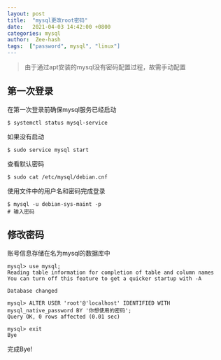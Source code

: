 ```yaml
---
layout: post
title:  "mysql更改root密码"
date:   2021-04-03 14:42:00 +0800
categories: mysql
author:  Zee-hash
tags:  ["password", mysql", "linux"]
---
```

> 由于通过apt安装的mysql没有密码配置过程，故需手动配置

## 第一次登录  
在第一次登录前确保mysql服务已经启动
```shell
$ systemctl status mysql-service
```
如果没有启动
```shell
$ sudo service mysql start
```
查看默认密码
```shell
$ sudo cat /etc/mysql/debian.cnf
```
使用文件中的用户名和密码完成登录
```shell
$ mysql -u debian-sys-maint -p
# 输入密码
```
## 修改密码
账号信息存储在名为mysql的数据库中
```shell
mysql> use mysql;
Reading table information for completion of table and column names
You can turn off this feature to get a quicker startup with -A

Database changed

mysql> ALTER USER 'root'@'localhost' IDENTIFIED WITH mysql_native_password BY '你想使用的密码';
Query OK, 0 rows affected (0.01 sec)

mysql> exit
Bye
```
完成Bye!